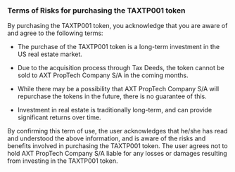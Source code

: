### Terms of Risks for purchasing the TAXTP001 token

By purchasing the TAXTP001 token, you acknowledge that you are aware of and agree to the following terms:

- The purchase of the TAXTP001 token is a long-term investment in the US real estate market.

- Due to the acquisition process through Tax Deeds, the token cannot be sold to AXT PropTech Company S/A in the coming months.

- While there may be a possibility that AXT PropTech Company S/A will repurchase the tokens in the future, there is no guarantee of this.

- Investment in real estate is traditionally long-term, and can provide significant returns over time.

By confirming this term of use, the user acknowledges that he/she has read and understood the above information, and is aware of the risks and benefits involved in purchasing the TAXTP001 token. The user agrees not to hold AXT PropTech Company S/A liable for any losses or damages resulting from investing in the TAXTP001 token.
